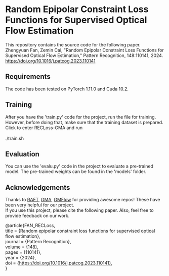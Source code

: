 # Random Epipolar Constraint Loss Functions for Supervised Optical Flow Estimation

This repository contains the source code for the following paper.  
Zhengyuan Fan, Zemin Cai, "Random Epipolar Constraint Loss Functions for Supervised Optical Flow Estimation," Pattern Recognition, 148:110141, 2024.  
https://doi.org/10.1016/j.patcog.2023.110141

## Requirements
The code has been tested on PyTorch 1.11.0 and Cuda 10.2.  


## Training
After you have the 'train.py' code for the project, run the file for training. However, before doing that, make sure that the training dataset is prepared.  
Click to enter RECLoss-GMA and run <br>  
./train.sh

## Evaluation
You can use the 'evalu.py' code in the project to evaluate a pre-trained model. The pre-trained weights can be found in the 'models' folder.

## Acknowledgements
Thanks to [RAFT](https://github.com/princeton-vl/RAFT/tree/master), [GMA](https://github.com/zacjiang/GMA), [GMFlow](https://github.com/haofeixu/gmflow) for providing awesome repos! These have been very helpful for our project.  
If you use this project, please cite the following paper. Also, feel free to provide feedback on our work.  

@article{FAN_RECLoss,  
title = {Random epipolar constraint loss functions for supervised optical flow estimation},  
journal = {Pattern Recognition},  
volume = {148},  
pages = {110141},  
year = {2024},   
doi = {https://doi.org/10.1016/j.patcog.2023.110141},  
}
